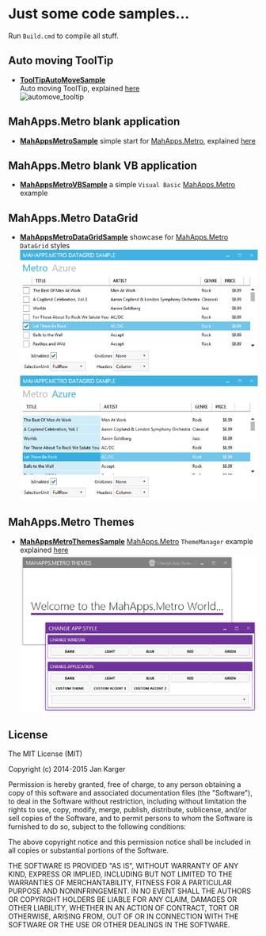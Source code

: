 # Just some code samples...

Run `Build.cmd` to compile all stuff.

## Auto moving ToolTip

- **[ToolTipAutoMoveSample](https://github.com/punker76/code-samples/tree/master/ToolTipAutoMoveSample)**  
Auto moving ToolTip, explained [here](http://jkarger.de/archive/2014/11/02/how-to-make-the-tooltip-follow-the-mouse/)  
![automove_tooltip](https://cloud.githubusercontent.com/assets/658431/13509772/7ff7406a-e18d-11e5-9238-e48c6e4fa2fa.gif)

## MahApps.Metro blank application

- **[MahAppsMetroSample](https://github.com/punker76/code-samples/tree/master/MahAppsMetroSample)**
simple start for [MahApps.Metro][], explained [here](http://jkarger.de/archive/2014/11/18/modern-ui-with-mahapps-metro/)

## MahApps.Metro blank VB application

- **[MahAppsMetroVBSample](https://github.com/punker76/code-samples/tree/master/MahAppsMetroVBSample)**
a simple `Visual Basic` [MahApps.Metro][] example

## MahApps.Metro DataGrid

- **[MahAppsMetroDataGridSample](https://github.com/punker76/code-samples/tree/master/MahAppsMetroDataGridSample)** showcase for [MahApps.Metro][] `DataGrid` styles  
![](screenshots/2014-11-22_16h00_23.png)  
![](screenshots/2014-11-22_16h00_32.png)

## MahApps.Metro Themes

- **[MahAppsMetroThemesSample](https://github.com/punker76/code-samples/tree/master/MahAppsMetroThemesSample)** [MahApps.Metro][] `ThemeManager` example explained [here](http://jkarger.de/archive/2014/11/27/mahapps-metro-themes/)
![](screenshots/2014-11-27_17h29_54.png)

## License

The MIT License (MIT)

Copyright (c) 2014-2015 Jan Karger

Permission is hereby granted, free of charge, to any person obtaining a copy
of this software and associated documentation files (the "Software"), to deal
in the Software without restriction, including without limitation the rights
to use, copy, modify, merge, publish, distribute, sublicense, and/or sell
copies of the Software, and to permit persons to whom the Software is
furnished to do so, subject to the following conditions:

The above copyright notice and this permission notice shall be included in all
copies or substantial portions of the Software.

THE SOFTWARE IS PROVIDED "AS IS", WITHOUT WARRANTY OF ANY KIND, EXPRESS OR
IMPLIED, INCLUDING BUT NOT LIMITED TO THE WARRANTIES OF MERCHANTABILITY,
FITNESS FOR A PARTICULAR PURPOSE AND NONINFRINGEMENT. IN NO EVENT SHALL THE
AUTHORS OR COPYRIGHT HOLDERS BE LIABLE FOR ANY CLAIM, DAMAGES OR OTHER
LIABILITY, WHETHER IN AN ACTION OF CONTRACT, TORT OR OTHERWISE, ARISING FROM,
OUT OF OR IN CONNECTION WITH THE SOFTWARE OR THE USE OR OTHER DEALINGS IN THE
SOFTWARE.

  [MahApps.Metro]: https://github.com/MahApps/MahApps.Metro
